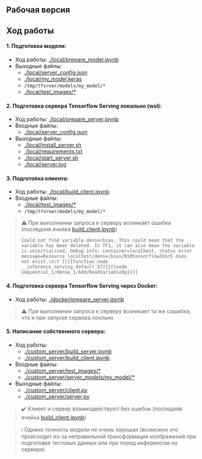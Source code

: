 
## Рабочая версия

## Ход работы

#### 1. Подготовка модели:
  - Ход работы: [./local/prepare_model.ipynb](local/prepare_model.ipynb)
  - Выходные файлы:
    - [./local/server_config.json](local/server_config.json)
    - [./local/my_model.keras](local/my_model.keras)
    - `/tmp/tfsrver/models/my_model/*`
    - [./local/test_images/*](local/test_images)

#### 2. Подготовка сервера Tensorflow Serving локально (wsl):
  - Ход работы: [./local/prepare_server.ipynb](local/prepare_server.ipynb)
  - Входные файлы:
    - [./local/server_config.json](local/server_config.json)
  - Выходные файлы:
    - [./local/install_server.sh](local/install_server.sh)
    - [./local/requirements.txt](local/requirements.txt)
    - [./local/start_server.sh](local/start_server.sh)
    - [./local/server.log](local/server.log)
   
#### 3. Подготовка клиента:
  - Ход работы: [./local/build_client.ipynb](local/build_client.ipynb)
  - Входные файлы:
    - [./local/test_images/*](local/test_images)
    - `/tmp/tfsrver/models/my_model/*`

> :warning: При выполнении запроса к серверу возникает ошибка (последняя ячейка [build_client.ipynb](local/build_client.ipynb))
> ```
> Could not find variable dense/bias. This could mean that the variable has been deleted. In TF1, it can also mean the variable is uninitialized. Debug info: container=localhost, status error message=Resource localhost/dense/bias/N10tensorflow3VarE does not exist.\n\t [[{{function_node __inference_serving_default_577}}{{node sequential_1/dense_1/Add/ReadVariableOp}}]]
> ```

#### 4. Подготовка сервера Tensorflow Serving через Docker:
  - Ход работы: [./docker/prepare_server.ipynb](docker/prepare_server.ipynb)

> :warning: При выполнения запроса к серверу возникает та же сошибка, что и при запуске сервера локльно

#### 5. Написание собственного сервера:
  - Ход работы:
    - [./custom_server/build_server.ipynb](custom_server/build_server.ipynb)
    - [./custom_server/build_client.ipynb](custom_server/build_client.ipynb)
  - Входные файлы:
    - [./custom_server/test_images/*](custom_server/test_images)
    - [./custom_server/server_models/my_model/*](custom_server/server_models/my_model)
  - Выходные файлы:
    - [./custom_server/client.py](custom_server/client.py)
    - [./custom_server/server.py](custom_server/server.py)

> ✔️ Клиент и сервер взаимодействуют без ошибок (последняя ячейка [build_client.ipynb](custom_server/build_client.ipynb))

>  ℹ️  Однако точность модели не очень хорошая (возможно это происходит из-за неправильной трансформации изображений при подготовке тестовых данных или при перед инференсом на сервере)
